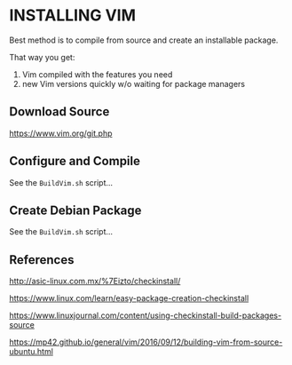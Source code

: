 # INSTALLING VIM

Best method is to compile from source and create an installable package.

That way you get:
1) Vim compiled with the features you need
2) new Vim versions quickly w/o waiting for package managers

## Download Source

https://www.vim.org/git.php

## Configure and Compile

See the `BuildVim.sh` script...

## Create Debian Package

See the `BuildVim.sh` script...

## References

http://asic-linux.com.mx/%7Eizto/checkinstall/

https://www.linux.com/learn/easy-package-creation-checkinstall

https://www.linuxjournal.com/content/using-checkinstall-build-packages-source

https://mp42.github.io/general/vim/2016/09/12/building-vim-from-source-ubuntu.html

